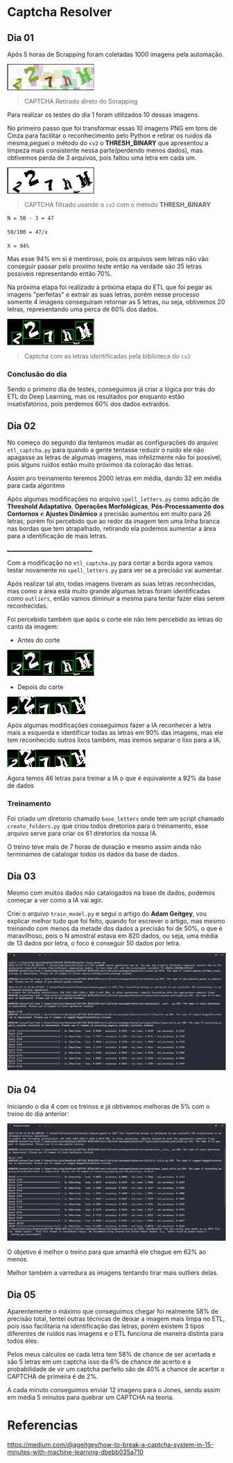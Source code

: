 # Captcha Resolver

## Dia 01

Após 5 horas de Scrapping foram coletadas 1000 imagens pela automação.

![Captcha normal](./images/captcha_screenshot_1.png)

> CAPTCHA Retirado direto do Scrapping

Para realizar os testes do dia 1 foram utilizados 10 dessas imagens.

No primeiro passo que foi transformar essas 10 imagens PNG em tons de Cinza para facilitar o reconhecimento pelo Python e retirar os ruidos da mesma,peguei o método do `cv2` o **THRESH_BINARY** que apresentou a limpeza mais consistente nessa parte(perdendo menos dados), mas obtivemos perda de 3 arquivos, pois faltou uma letra em cada um.

![Captcha Cinza](./images/captcha0.png)

> CAPTCHA filtrado usando o `cv2` com o método **THRESH_BINARY**

```
N = 50 - 3 = 47

50/100 = 47/x

X = 94%
```

Mas esse 94% em si é mentiroso, pois os arquivos sem letras não vão conseguir passar pelo proximo teste então na verdade são 35 letras possiveis representando então 70%.

Na próxima etapa foi realizado a próxima etapa do ETL que foi pegar as imagens "perfeitas" e extrair as suas letras, porém nesse processo somente 4 imagens conseguiram retornar as 5 letras, ou seja, obtivemos 20 letras, representando uma perca de 60% dos dados.

![Captcha letras separadas](./images/captcha0_contours.png)

> Captcha com as letras identificadas pela biblioteca do `cv2`


### Conclusão do dia

Sendo o primeiro dia de testes, conseguimos já criar a lógica por trás do ETL do Deep Learning, mas os resultados por enquanto estão insatisfatórios, pois perdemos 60% dos dados extraídos.


## Dia 02

No começo do segundo dia tentamos mudar as configurações do arquivo `etl_captcha.py` para quando a gente tentasse reduzir o ruído ele não apagasse as letras de algumas imagens, mas infelizmente não foi possivel, pois alguns ruídos estão muito próximos da coloração das letras.

Assim pro treinamento teremos 2000 letras em média, dando 32 em média para cada algoritmo

Após algumas modificações no arquivo `spell_letters.py` como adição de **Threshold Adaptativo**, **Operações Morfológicas**, **Pós-Processamento dos Contornos** e **Ajustes Dinâmico** a precisão aumentou em muito para 26 letras, porém foi percebido que ao redor da imagem tem uma linha branca nas bordas que tem atrapalhado, retirando ela podemos aumentar a área para a identificação de mais letras.

![Linha branca](./images/captcha3_letra2.png)

Com a modificação no `etl_captcha.py` para cortar a borda agora vamos testar novamente no `spell_letters.py` para ver se a precisão vai aumentar.

Após realizar tal ato, todas imagens tiveram as suas letras reconhecidas, mas como a área está muito grande algumas letras foram identificadas como `outliers`, então vamos diminuir a mesma para tentar fazer elas serem reconhecidas.

Foi percebido também que após o corte ele não tem percebido as letras do canto da imagem:

- Antes do corte

![Antes do corte](./images/captcha0_contours.png)

- Depois do corte

![Depois do corte](./images/captcha0_cutted.png)

Após algumas modificações conseguimos fazer a IA reconhecer a letra mais a esquerda e identificar todas as letras em 90% das imagens, mas ele tem reconhecido outros lixos também, mas iremos separar o lixo para a IA.

![Novo corte](./images/captcha0_cutted_perfect.png)

Agora temos 46 letras para treinar a IA o que é equivalente a 92% da base de dados

### Treinamento

Foi criado um diretorio chamado `base_letters` onde tem um script chamado `create_folders.py` que criou todos diretorios para o treinamento, esse arquivo serve para criar os 61 diretorios da nossa IA.

O treino teve mais de 7 horas de duração e mesmo assim ainda não terminamos de catalogar todos os dados da base de dados.


## Dia 03

Mesmo com muitos dados não catalogados na base de dados, podemos começar a ver como a IA vai agir.

Criei o arquivo `train_model.py` e segui o artigo do **Adam Geitgey**, vou explicar melhor tudo que foi feito, quando for escrever o artigo, mas mesmo treinando com menos da metade dos dados a precisão foi de 50%, o que é maravilhoso, pois o N amostral estava em 820 dados, ou seja, uma média de 13 dados por letra, o foco é conseguir 50 dados por letra.

![Iniciando os treinos](./images/starting_training.png)

## Dia 04

Iniciando o dia 4 com os treinos e já obtivemos melhoras de 5% com o treino do dia anterior:

![Treino do dia 04](./images/day_4_training.png)

O objetivo é melhor o treino para que amanhã ele chegue em 62% ao menos.

Melhor também a varredura as imagens tentando tirar mais outliers delas.


## Dia 05

Aparentemente o máximo que conseguimos chegar foi realmente 58% de precisão total, tentei outras técnicas de deixar a imagem mais limpa no ETL, pois isso facilitaria na identificação das letras, porém existem 3 tipos diferentes de ruídos nas imagens e o ETL funciona de maneira distinta para todos eles.

Pelos meus cálculos se cada letra tem 58% de chance de ser acertada e são 5 letras em um captcha isso da 6% de chance de acerto e a probabilidade de vir um captcha perfeito são de 40% a chance de acertar o CAPTCHA de primeira é de 2%.

A cada minuto conseguimos enviar 12 imagens para o Jones, sendo assim em média 5 minutos para quebrar um CAPTCHA na teoria.


# Referencias

https://medium.com/@ageitgey/how-to-break-a-captcha-system-in-15-minutes-with-machine-learning-dbebb035a710


